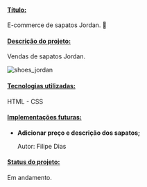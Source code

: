 #### <u>Título:</u> 

E-commerce de sapatos Jordan. **👟**



#### <u>Descrição do projeto:</u>

Vendas de sapatos Jordan.


![shoes_jordan](https://user-images.githubusercontent.com/97606816/188038446-253ad96e-f847-4eaf-bb27-784dae1e4384.jpeg)



#### <u>Tecnologias utilizadas:</u>

HTML - CSS



#### <u>Implementações futuras:</u>

- **Adicionar preço e descrição dos sapatos;**


  Autor:
  Filipe Dias

#### <u>Status do projeto:</u>

Em andamento.

